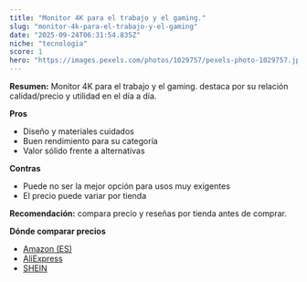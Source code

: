 ```yaml
---
title: "Monitor 4K para el trabajo y el gaming."
slug: "monitor-4k-para-el-trabajo-y-el-gaming"
date: "2025-09-24T06:31:54.835Z"
niche: "tecnologia"
score: 1
hero: "https://images.pexels.com/photos/1029757/pexels-photo-1029757.jpeg?auto=compress&cs=tinysrgb&fit=crop&h=627&w=1200&auto=compress&cs=tinysrgb&w=1200&h=675&fit=crop"
---
```


**Resumen:** Monitor 4K para el trabajo y el gaming. destaca por su relación calidad/precio y utilidad en el día a día.

**Pros**
- Diseño y materiales cuidados
- Buen rendimiento para su categoría
- Valor sólido frente a alternativas

**Contras**
- Puede no ser la mejor opción para usos muy exigentes
- El precio puede variar por tienda

**Recomendación:** compara precio y reseñas por tienda antes de comprar.

**Dónde comparar precios**
- [Amazon (ES)](https://www.amazon.es/s?k=Monitor%204K%20para%20el%20trabajo%20y%20el%20gaming.&tag=teknovashop25-21)
- [AliExpress](https://www.aliexpress.com/wholesale?SearchText=Monitor%204K%20para%20el%20trabajo%20y%20el%20gaming.)
- [SHEIN](https://www.shein.com/pdsearch/Monitor%204K%20para%20el%20trabajo%20y%20el%20gaming.)